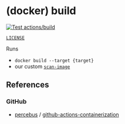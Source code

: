 # (docker) build

[![Test actions/build](https://github.com/percebus/github-actions-docker/actions/workflows/test_actions__build.yml/badge.svg)](https://github.com/percebus/github-actions-docker/actions/workflows/test_actions__build.yml)

[`LICENSE`](./LICENSE)

Runs

- `docker build --target {target}`
- our custom [`scan-image`](https://github.com/percebus/github-actions-containerization/blob/main/.github/actions/scan-image)

## References

### GitHub

- [percebus](https://github.com/percebus) / [github-actions-containerization](https://github.com/percebus/github-actions-containerization)
